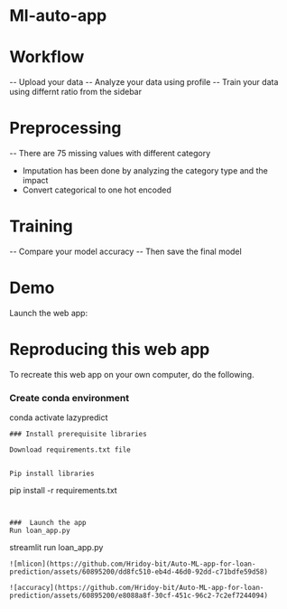 # Ml-auto-app

# Workflow

-- Upload your data
-- Analyze your data using profile
-- Train your data using differnt ratio from the sidebar


# Preprocessing
 -- There are 75 missing values with different category
 - Imputation has been done by analyzing the category type and the impact
 - Convert categorical to one hot encoded 


# Training

-- Compare your model accuracy
-- Then save the final model

# Demo

Launch the web app:


# Reproducing this web app
To recreate this web app on your own computer, do the following.

### Create conda environment

conda activate lazypredict
```
### Install prerequisite libraries

Download requirements.txt file

```

```

Pip install libraries
```
pip install -r requirements.txt
```


###  Launch the app
Run loan_app.py
```
streamlit run loan_app.py
```
![mlicon](https://github.com/Hridoy-bit/Auto-ML-app-for-loan-prediction/assets/60895200/dd8fc510-eb4d-46d0-92dd-c71bdfe59d58)

![accuracy](https://github.com/Hridoy-bit/Auto-ML-app-for-loan-prediction/assets/60895200/e8088a8f-30cf-451c-96c2-7c2ef7244094)
